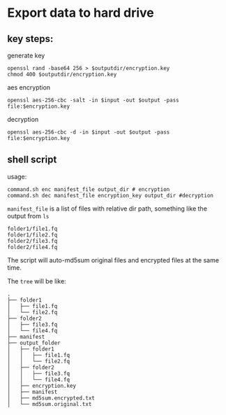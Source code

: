 # Export data to hard drive

## key steps:

generate key
```
openssl rand -base64 256 > $outputdir/encryption.key
chmod 400 $outputdir/encryption.key
```

aes encryption
```
openssl aes-256-cbc -salt -in $input -out $output -pass file:$encryption.key
```

decryption
```
openssl aes-256-cbc -d -in $input -out $output -pass file:$encryption.key
```

## shell script

usage:
```
command.sh enc manifest_file output_dir # encryption
command.sh dec manifest_file encryption_key output_dir #decryption
```

`manifest_file` is a list of files with relative dir path, something like the output from `ls`
```
folder1/file1.fq
folder1/file2.fq
folder2/file3.fq
folder2/file4.fq
```

The script will auto-md5sum original files and encrypted files at the same time. 

The `tree` will be like:
```
.
├── folder1
│   ├── file1.fq
│   └── file2.fq
├── folder2
│   ├── file3.fq
│   └── file4.fq
├── manifest
├── output_folder
│   ├── folder1
│   │   ├── file1.fq
│   │   └── file2.fq
│   ├── folder2
│   │   ├── file3.fq
│   │   └── file4.fq
│   ├── encryption.key
│   ├── manifest
│   ├── md5sum.encrypted.txt
│   └── md5sum.original.txt
```